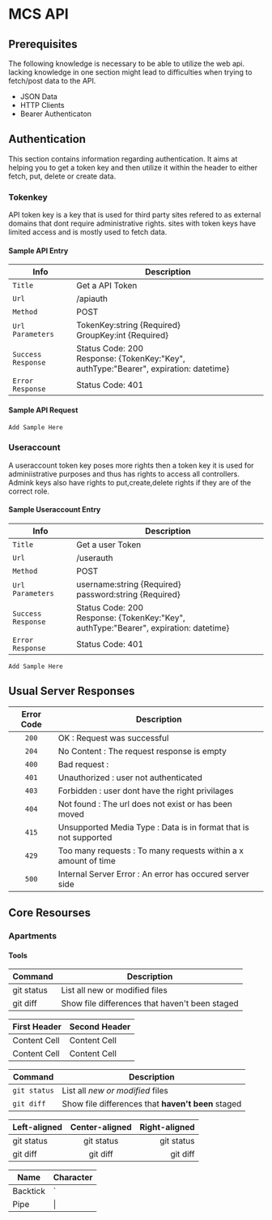 # MCS API

## Prerequisites
The following knowledge is necessary to be able to utilize the web api.
lacking knowledge in one section might lead to difficulties when trying
to fetch/post data to the API.

* JSON Data
* HTTP Clients
* Bearer Authenticaton

## Authentication
This section contains information regarding authentication. It aims at
helping you to get a token key and then utilize it within the header to
either fetch, put, delete or create data.

### Tokenkey
API token key is a key that is used for third party sites refered to as 
external domains that dont require administrative rights. sites with
token keys have limited access and is mostly  used to fetch data.
#### Sample API Entry
| Info | Description |
| ------------- | ------------- |
| `Title` | Get a API Token |
| `Url` | /apiauth |
| `Method` | POST |
| `Url Parameters` | TokenKey:string {Required} <br/> GroupKey:int {Required} |
| `Success Response` | Status Code: 200 <br/> Response: {TokenKey:"Key", authType:"Bearer", expiration: datetime}|
| `Error Response` | Status Code: 401 |

#### Sample API Request
```
Add Sample Here
```
### Useraccount
A useraccount token key poses more rights then a token key it is used for
adminiistrative purposes and thus has rights to access all controllers.
Admink keys also have rights to put,create,delete rights if they are of the
correct role.
#### Sample Useraccount Entry
| Info | Description |
| ------------- | ------------- |
| `Title` | Get a user Token |
| `Url` | /userauth |
| `Method` | POST |
| `Url Parameters` | username:string {Required} <br/> password:string {Required} |
| `Success Response` | Status Code: 200 <br/> Response: {TokenKey:"Key", authType:"Bearer", expiration: datetime}|
| `Error Response` | Status Code: 401 |
```
Add Sample Here
```
## Usual Server Responses
| Error Code | Description |
| :---: | --- |
| `200` | OK : Request was successful |
| `204` | No Content : The request response is empty |
| `400` | Bad request :  |
| `401` | Unauthorized : user not authenticated |
| `403` | Forbidden : user dont have the right privilages |
| `404` | Not found : The url does not exist or has been moved |
| `415` | Unsupported Media Type : Data is in format that is not supported |
| `429` | Too many requests : To many requests within a x amount of time |
| `500` | Internal Server Error  : An error has occured server side |

## Core Resourses
### Apartments


#### Tools
| Command | Description |
| --- | --- |
| git status | List all new or modified files |
| git diff | Show file differences that haven't been staged |

| First Header  | Second Header |
| ------------- | ------------- |
| Content Cell  | Content Cell  |
| Content Cell  | Content Cell  |

| Command | Description |
| --- | --- |
| `git status` | List all *new or modified* files |
| `git diff` | Show file differences that **haven't been** staged |

| Left-aligned | Center-aligned | Right-aligned |
| :---         |     :---:      |          ---: |
| git status   | git status     | git status    |
| git diff     | git diff       | git diff      |

| Name     | Character |
| ---      | ---       |
| Backtick | `         |
| Pipe     | \|        |
